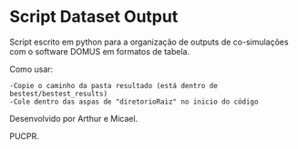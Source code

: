 # Script Dataset Output

Script escrito em python para a organização de outputs de co-simulações com o software DOMUS em formatos de tabela.

Como usar:

    -Copie o caminho da pasta resultado (está dentro de bestest/bestest_results)
    -Cole dentro das aspas de "diretorioRaiz" no inicio do código

Desenvolvido por Arthur e Micael.

PUCPR.
